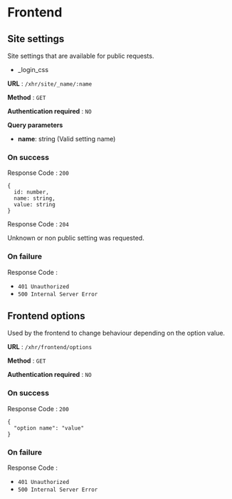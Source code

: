 # Frontend

<a name="sitesetting"></a>

## Site settings

Site settings that are available for public requests.

- _login_css

**URL** : `/xhr/site/_name/:name`

**Method** : `GET`

**Authentication required** : `NO`

**Query parameters**

- **name**: string (Valid setting name)

### On success

Response Code : `200`

```
{
  id: number,
  name: string,
  value: string
}
```

Response Code : `204`

Unknown or non public setting was requested.

### On failure

Response Code :

- `401 Unauthorized`
- `500 Internal Server Error`

<a name="options"></a>

## Frontend options

Used by the frontend to change behaviour depending on the option value.

**URL** : `/xhr/frontend/options`

**Method** : `GET`

**Authentication required** : `NO`

### On success

Response Code : `200`

```
{
  "option name": "value"
}
```

### On failure

Response Code :

- `401 Unauthorized`
- `500 Internal Server Error`


